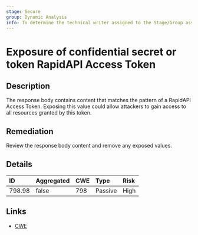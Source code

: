 ```yaml
---
stage: Secure
group: Dynamic Analysis
info: To determine the technical writer assigned to the Stage/Group associated with this page, see https://about.gitlab.com/handbook/engineering/ux/technical-writing/#assignments
---
```


# Exposure of confidential secret or token RapidAPI Access Token

## Description

The response body contains content that matches the pattern of a RapidAPI Access Token.
Exposing this value could allow attackers to gain access to all resources granted by this token.

## Remediation

Review the response body content and remove any exposed values.

## Details

| ID | Aggregated | CWE | Type | Risk |
|:---|:--------|:--------|:--------|:--------|
| 798.98 | false | 798 | Passive | High |

## Links

- [CWE](https://cwe.mitre.org/data/definitions/798.html)
